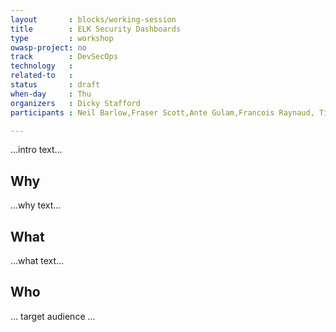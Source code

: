```yaml
---
layout       : blocks/working-session
title        : ELK Security Dashboards
type         : workshop
owasp-project: no
track        : DevSecOps
technology   :
related-to   :
status       : draft
when-day     : Thu
organizers   : Dicky Stafford
participants : Neil Barlow,Fraser Scott,Ante Gulam,Francois Raynaud, Timo Pagel, Robert Morschel, Christian Martorella

---
```


...intro text...

## Why

...why text...

## What

...what text...

## Who

... target audience ...
